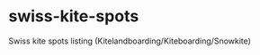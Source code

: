 swiss-kite-spots
================

Swiss kite spots listing (Kitelandboarding/Kiteboarding/Snowkite)
